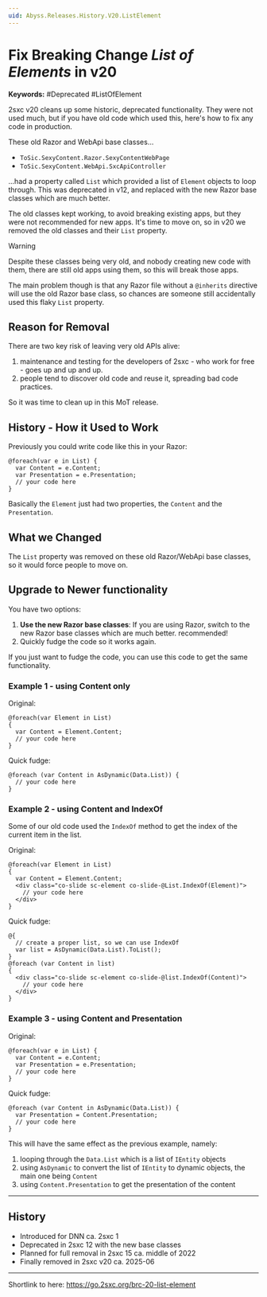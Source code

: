 ```yaml
---
uid: Abyss.Releases.History.V20.ListElement
---
```


# Fix Breaking Change _List of Elements_ in v20

**Keywords:** #Deprecated #ListOfElement

2sxc v20 cleans up some historic, deprecated functionality.
They were not used much, but if you have old code which used this, here's how to fix any code in production.

These old Razor and WebApi base classes...

* `ToSic.SexyContent.Razor.SexyContentWebPage`
* `ToSic.SexyContent.WebApi.SxcApiController`

...had a property called `List` which provided a list of `Element` objects to loop through.
This was deprecated in v12, and replaced with the new Razor base classes which are much better.

The old classes kept working, to avoid breaking existing apps, but they were not recommended for new apps.
It's time to move on, so in v20 we removed the old classes and their `List` property.

> [!WARNING]
> Despite these classes being very old, and nobody creating new code with them,
> there are still old apps using them, so this will break those apps.
>
> The main problem though is that any Razor file without a `@inherits` directive will use the old Razor base class,
> so chances are someone still accidentally used this flaky `List` property.

## Reason for Removal

There are two key risk of leaving very old APIs alive:

1. maintenance and testing for the developers of 2sxc - who work for free - goes up and up and up.
1. people tend to discover old code and reuse it, spreading bad code practices.

So it was time to clean up in this MoT release.

## History - How it Used to Work

Previously you could write code like this in your Razor:

```razor
@foreach(var e in List) {
  var Content = e.Content;
  var Presentation = e.Presentation;
  // your code here
}
```

Basically the `Element` just had two properties, the `Content` and the `Presentation`.

## What we Changed

The `List` property was removed on these old Razor/WebApi base classes, so it would force people to move on.

## Upgrade to Newer functionality

You have two options:

1. **Use the new Razor base classes**: If you are using Razor, switch to the new Razor base classes which are much better. recommended!
1. Quickly fudge the code so it works again.

If you just want to fudge the code, you can use this code to get the same functionality.

### Example 1 - using Content only

Original:

```razor
@foreach(var Element in List)
{
  var Content = Element.Content;
  // your code here
}
```

Quick fudge:

```razor
@foreach (var Content in AsDynamic(Data.List)) {
  // your code here
}
```

### Example 2 - using Content and IndexOf

Some of our old code used the `IndexOf` method to get the index of the current item in the list.

Original:

```razor
@foreach(var Element in List)
{
  var Content = Element.Content;
  <div class="co-slide sc-element co-slide-@List.IndexOf(Element)">
    // your code here
  </div>
}
```

Quick fudge:

```razor
@{
  // create a proper list, so we can use IndexOf
  var list = AsDynamic(Data.List).ToList();
}
@foreach (var Content in list)
{
  <div class="co-slide sc-element co-slide-@list.IndexOf(Content)">
    // your code here
  </div>
}
```

### Example 3 - using Content and Presentation

Original:

```razor
@foreach(var e in List) {
  var Content = e.Content;
  var Presentation = e.Presentation;
  // your code here
}
```

Quick fudge:

```razor
@foreach (var Content in AsDynamic(Data.List)) {
  var Presentation = Content.Presentation;
  // your code here
}
```

This will have the same effect as the previous example, namely:

1. looping through the `Data.List` which is a list of `IEntity` objects
2. using `AsDynamic` to convert the list of `IEntity` to dynamic objects, the main one being `Content`
3. using `Content.Presentation` to get the presentation of the content

---

## History

* Introduced for DNN ca. 2sxc 1
* Deprecated in 2sxc 12 with the new base classes
* Planned for full removal in 2sxc 15 ca. middle of 2022
* Finally removed in 2sxc v20 ca. 2025-06

---

Shortlink to here: <https://go.2sxc.org/brc-20-list-element>

